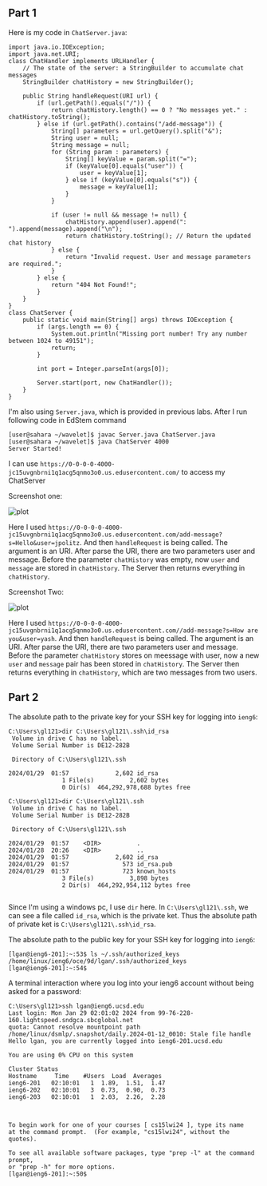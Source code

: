 ## Part 1

Here is my code in `ChatServer.java`:
```
import java.io.IOException;
import java.net.URI;
class ChatHandler implements URLHandler {
    // The state of the server: a StringBuilder to accumulate chat messages
    StringBuilder chatHistory = new StringBuilder();

    public String handleRequest(URI url) {
        if (url.getPath().equals("/")) {
            return chatHistory.length() == 0 ? "No messages yet." : chatHistory.toString();
        } else if (url.getPath().contains("/add-message")) {
            String[] parameters = url.getQuery().split("&");
            String user = null;
            String message = null;
            for (String param : parameters) {
                String[] keyValue = param.split("=");
                if (keyValue[0].equals("user")) {
                    user = keyValue[1];
                } else if (keyValue[0].equals("s")) {
                    message = keyValue[1];
                }
            }

            if (user != null && message != null) {
                chatHistory.append(user).append(": ").append(message).append("\n");
                return chatHistory.toString(); // Return the updated chat history
            } else {
                return "Invalid request. User and message parameters are required.";
            }
        } else {
            return "404 Not Found!";
        }
    }
}
class ChatServer {
    public static void main(String[] args) throws IOException {
        if (args.length == 0) {
            System.out.println("Missing port number! Try any number between 1024 to 49151");
            return;
        }

        int port = Integer.parseInt(args[0]);

        Server.start(port, new ChatHandler());
    }
}
```
I'm also using `Server.java`, which is provided in previous labs. After I run following code in EdStem command
```
[user@sahara ~/wavelet]$ javac Server.java ChatServer.java
[user@sahara ~/wavelet]$ java ChatServer 4000
Server Started!
```
I can use `https://0-0-0-0-4000-jc15uvgnbrni1q1acg5qnmo3o0.us.edusercontent.com/` to access my ChatServer

Screenshot one:

![plot](./directory_1/directory_2/.../directory_n/plot.png)

Here I used `https://0-0-0-0-4000-jc15uvgnbrni1q1acg5qnmo3o0.us.edusercontent.com/add-message?s=Hello&user=jpolitz`. And then `handleRequest` is being called. The argument is an URI. After parse the URI, there are two parameters user and message. Before the parameter `chatHistory` was empty, now `user` and `message` are stored in `chatHistory`. The Server then returns everything in `chatHistory`.

Screenshot Two:

![plot](./directory_1/directory_2/.../directory_n/plot.png)

Here I used `https://0-0-0-0-4000-jc15uvgnbrni1q1acg5qnmo3o0.us.edusercontent.com//add-message?s=How are you&user=yash`. And then `handleRequest` is being called. The argument is an URI. After parse the URI, there are two parameters user and message. Before the parameter `chatHistory` stores on meessage with user, now a new `user` and `message` pair has been stored in `chatHistory`. The Server then returns everything in `chatHistory`, which are two messages from two users.

## Part 2

The absolute path to the private key for your SSH key for logging into `ieng6`:
```
C:\Users\gl121>dir C:\Users\gl121\.ssh\id_rsa
 Volume in drive C has no label.
 Volume Serial Number is DE12-282B

 Directory of C:\Users\gl121\.ssh

2024/01/29  01:57             2,602 id_rsa
               1 File(s)          2,602 bytes
               0 Dir(s)  464,292,978,688 bytes free

C:\Users\gl121>dir C:\Users\gl121\.ssh
 Volume in drive C has no label.
 Volume Serial Number is DE12-282B

 Directory of C:\Users\gl121\.ssh

2024/01/29  01:57    <DIR>          .
2024/01/28  20:26    <DIR>          ..
2024/01/29  01:57             2,602 id_rsa
2024/01/29  01:57               573 id_rsa.pub
2024/01/29  01:57               723 known_hosts
               3 File(s)          3,898 bytes
               2 Dir(s)  464,292,954,112 bytes free
               
```
Since I'm using a windows pc, I use `dir` here. In `C:\Users\gl121\.ssh`, we can see a file called `id_rsa`, which is the private ket. Thus the absolute path of private ket is `C:\Users\gl121\.ssh\id_rsa`.


The absolute path to the public key for your SSH key for logging into `ieng6`:
```
[lgan@ieng6-201]:~:53$ ls ~/.ssh/authorized_keys
/home/linux/ieng6/oce/9d/lgan/.ssh/authorized_keys
[lgan@ieng6-201]:~:54$
```


A terminal interaction where you log into your ieng6 account without being asked for a password:
```
C:\Users\gl121>ssh lgan@ieng6.ucsd.edu
Last login: Mon Jan 29 02:01:02 2024 from 99-76-228-160.lightspeed.sndgca.sbcglobal.net
quota: Cannot resolve mountpoint path /home/linux/dsmlp/.snapshot/daily.2024-01-12_0010: Stale file handle
Hello lgan, you are currently logged into ieng6-201.ucsd.edu

You are using 0% CPU on this system

Cluster Status
Hostname     Time    #Users  Load  Averages
ieng6-201   02:10:01   1  1.89,  1.51,  1.47
ieng6-202   02:10:01   3  0.73,  0.90,  0.73
ieng6-203   02:10:01   1  2.03,  2.26,  2.28



To begin work for one of your courses [ cs15lwi24 ], type its name
at the command prompt.  (For example, "cs15lwi24", without the quotes).

To see all available software packages, type "prep -l" at the command prompt,
or "prep -h" for more options.
[lgan@ieng6-201]:~:50$
```
